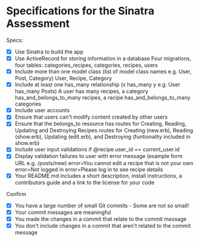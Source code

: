 # Specifications for the Sinatra Assessment

Specs:
- [x] Use Sinatra to build the app
- [x] Use ActiveRecord for storing information in a database
Four migrations, four tables: categories_recipes, categories, recipes, users
- [x] Include more than one model class (list of model class names e.g. User, Post, Category)
User, Recipe, Category
- [x] Include at least one has_many relationship (x has_many y e.g. User has_many Posts)
A user has many recipes, a category has_and_belongs_to_many recipes, a recipe has_and_belongs_to_many categories
- [x] Include user accounts
- [x] Ensure that users can't modify content created by other users
- [x] Ensure that the belongs_to resource has routes for Creating, Reading, Updating and Destroying
Recipes routes for Creating (new.erb), Reading (show.erb), Updating (edit.erb), and Destroying (funtionality included in show.erb)
- [x] Include user input validations
if @recipe.user_id == current_user.id
- [x] Display validation failures to user with error message (example form URL e.g. /posts/new)
error=You cannot edit a recipe that is not your own
error=Not logged in
error=Please log in to see recipe details
- [x] Your README.md includes a short description, install instructions, a contributors guide and a link to the license for your code

Confirm
- [x] You have a large number of small Git commits - Some are not so small!
- [x] Your commit messages are meaningful
- [x] You made the changes in a commit that relate to the commit message
- [x] You don't include changes in a commit that aren't related to the commit message
